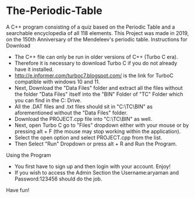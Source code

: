 # The-Periodic-Table
A C++ program consisting of a quiz based on the Periodic Table and a searchable encyclopedia of all 118 elements.
This Project was made in 2019, on the 150th Anniversary of the Mendeleev's periodic table.
Instructions for Download
- The C++ file can only be run in older versions of C++ (Turbo C era).
- Therefore it is necessary to download Turbo C if you do not already have it installed. 
- http://e.informer.com/turboc7.blogspot.com/ is the link for TurboC compatible with windows 10 and 11.
- Next, Download the "Data Files" folder and extract all the files without the folder "Data Files" itself into the "BIN" Folder of "TC" Folder which you can find in the C: Drive.
- All the .DAT files and .txt files should sit in "C:\TC\BIN" as aforementioned without the "Data Files" folder.
- Download the PROJECT.cpp file into "C:\TC\BIN" as well.
- Next, open Turbo C go to "Files" dropdown either with your mouse or by pressing alt + F (the mouse may stop working within the application).
- Select the open option and select PROJECT.cpp from the list.
- Then Select "Run" Dropdown or press alt + R and Run the Program.

Using the Program
- You first have to sign up and then login with your account. Enjoy!
- If you wish to access the Admin Section the Username:aryaman and Password:123456 should do the job.

Have fun!

